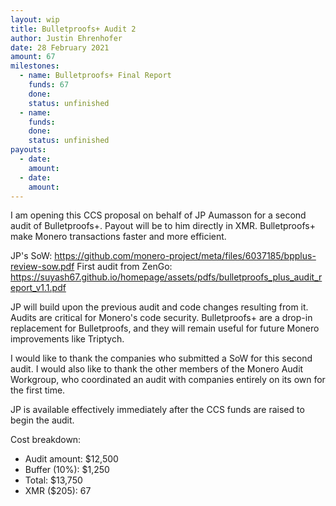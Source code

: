 ```yaml
---
layout: wip
title: Bulletproofs+ Audit 2
author: Justin Ehrenhofer
date: 28 February 2021
amount: 67
milestones:
  - name: Bulletproofs+ Final Report
    funds: 67
    done:
    status: unfinished
  - name:
    funds:
    done:
    status: unfinished
payouts:
  - date:
    amount:
  - date:
    amount:
---
```


I am opening this CCS proposal on behalf of JP Aumasson for a second audit of Bulletproofs+. Payout will be to him directly in XMR. Bulletproofs+ make Monero transactions faster and more efficient.

JP's SoW: https://github.com/monero-project/meta/files/6037185/bpplus-review-sow.pdf
First audit from ZenGo: https://suyash67.github.io/homepage/assets/pdfs/bulletproofs_plus_audit_report_v1.1.pdf

JP will build upon the previous audit and code changes resulting from it. Audits are critical for Monero's code security. Bulletproofs+ are a drop-in replacement for Bulletproofs, and they will remain useful for future Monero improvements like Triptych.

I would like to thank the companies who submitted a SoW for this second audit. I would also like to thank the other members of the Monero Audit Workgroup, who coordinated an audit with companies entirely on its own for the first time.

JP is available effectively immediately after the CCS funds are raised to begin the audit.

Cost breakdown:

* Audit amount: $12,500
* Buffer (10%): $1,250
* Total: $13,750
* XMR ($205): 67
